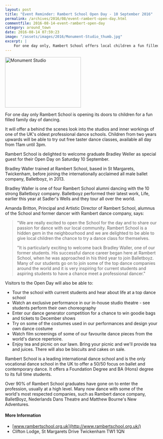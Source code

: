 ```yaml
---
layout: post
title: "Event Reminder: Rambert School Open Day - 10 September 2016"
permalink: /archives/2016/08/event-rambert-open-day.html
commentfile: 2016-08-14-event-rambert-open-day
category: around_town
date: 2016-08-14 07:59:23
image: "/assets/images/2016/Monument-Studio_thumb.jpg"
excerpt: |
    For one day only, Rambert School offers local children a fun filled family day of dancing. Take a behind the scenes look in the studios, watch rehearsals and try on costumes at one of the UK's oldest professional dance schools. Children from two years upwards will be able to try out free taster dance classes, available all day from 11am until 3pm. Saturday 10 September, 11am - 3pm.
---
```


<a href="/assets/images/2016/Monument-Studio.jpg" title="See larger version of - Monument Studio"><img src="/assets/images/2016/Monument-Studio_thumb.jpg" width="250" height="166" alt="Monument Studio" class="photo right" /></a>

For one day only Rambert School is opening its doors to children for a fun filled family day of dancing.

It will offer a behind the scenes look into the studios and inner workings of one of the UK's oldest professional dance schools. Children from two years upwards will be able to try out free taster dance classes, available all day from 11am until 3pm.

Rambert School is delighted to welcome graduate Bradley Weller as special guest for their Open Day on Saturday 10 September.

Bradley Waller trained at Rambert School, based in St Margarets, Twickenham, before joining the internationally acclaimed all male ballet company, Balletboyz, in 2013.

Bradley Waller is one of four Rambert School alumni dancing with the 10 strong Balletboyz company. Balletboyz performed their latest work, Life, earlier this year at Sadler's Wells and they tour all over the world.

Amanda Britton, Principal and Artistic Director of Rambert School, alumnus of the School and former dancer with Rambert dance company, says:

> "We are really excited to open the School for the day and to share our passion for dance with our local community. Rambert School is a hidden gem in the neighbourhood and we are delighted to be able to give local children the chance to try a dance class for themselves.
> 
>  "It is particularly exciting to welcome back Bradley Waller, one of our former students. His successful dance career began here at Rambert School, when he was approached in his third year to join Balletboyz. Many of our students go on to join some of the top dance companies around the world and it is very inspiring for current students and aspiring students to have a chance meet a professional dancer."
> 
 Visitors to the Open Day will also be able to:

-   Tour the school with current students and hear about life at a top dance school
-   Watch an exclusive performance in our in-house studio theatre - see students perform their own choreography
-   Enter our dance generator competition for a chance to win goodie bags and tickets to December shows
-   Try on some of the costumes used in our performances and design your own dance costume
-   Watch film screenings of some of our favourite dance pieces from the world's dance repertoire.
-   Enjoy tea and picnic on our lawn. Bring your picnic and we'll provide tea and juices. There will also be biscuits and cakes on sale.

Rambert School is a leading international dance school and is the only vocational dance school in the UK to offer a 50/50 focus on ballet and contemporary dance. It offers a Foundation Degree and BA (Hons) degree to its full time students.

Over 90% of Rambert School graduates have gone on to enter the profession, usually at a high level. Many now dance with some of the world's most respected companies, such as Rambert dance company, BalletBoyz, Nederlands Dans Theatre and Matthew Bourne's New Adventures.

#### More Information

-   [www.rambertschool.org.uk](http://www.rambertschool.org.uk/)
-   Clifton Lodge, St Margarets Drive Twickenham TW1 1QN
